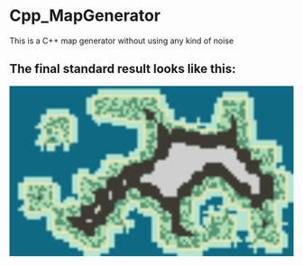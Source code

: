 # Cpp_MapGenerator
This is a C++ map generator without using any kind of noise
## The final standard result looks like this:
<img src="Screenshots/60x100.png" style="min-width: 100%"/>

